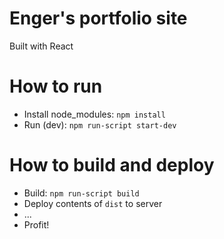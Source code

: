 # Enger's portfolio site
Built with React

# How to run
* Install node_modules: `npm install`
* Run (dev): `npm run-script start-dev`

# How to build and deploy
* Build: `npm run-script build`
* Deploy contents of `dist` to server
* ...
* Profit!